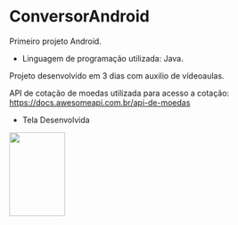 # ConversorAndroid

Primeiro projeto Android.

- Linguagem de programação utilizada: Java.

Projeto desenvolvido em 3 dias com auxilio de vídeoaulas. 

API de cotação de moedas utilizada para acesso a cotação: <https://docs.awesomeapi.com.br/api-de-moedas>

- Tela Desenvolvida


<img src="https://user-images.githubusercontent.com/86811187/220722471-c427e47b-8277-4b80-87af-1e965052d304.png" width="100px" height="150px"/>
